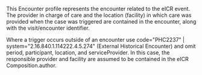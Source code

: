 This Encounter profile represents the encounter related to the eICR event. The provider in charge of care and the location (facility) in which care was provided when the case was triggered are contained in the encounter, along with the visit/encounter identifier.

Where a trigger occurs outside of an encounter use code="PHC2237" \| system="2.16.840.1.114222.4.5.274" (External Historical Encounter) and omit period, participant, location, and serviceProvider. In this case, the responsible provider and facility are assumed to be contained in the eICR Composition.author.